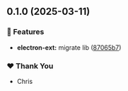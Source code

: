 ## 0.1.0 (2025-03-11)

### 🚀 Features

- **electron-ext:** migrate lib ([87065b7](https://github.com/ckapps/ts-libs/commit/87065b7))

### ❤️ Thank You

- Chris